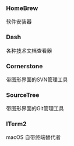 ### HomeBrew

软件安装器

### Dash

各种技术文档查看器

### Cornerstone

带图形界面的SVN管理工具

### SourceTree

带图形界面的Git管理工具

### ITerm2

macOS 自带终端替代者